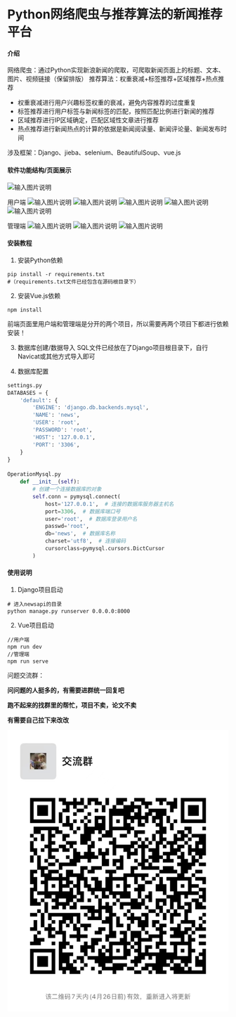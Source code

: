 # Python网络爬虫与推荐算法的新闻推荐平台

#### 介绍
网络爬虫：通过Python实现新浪新闻的爬取，可爬取新闻页面上的标题、文本、图片、视频链接（保留排版）
推荐算法：权重衰减+标签推荐+区域推荐+热点推荐


- 权重衰减进行用户兴趣标签权重的衰减，避免内容推荐的过度重复
- 标签推荐进行用户标签与新闻标签的匹配，按照匹配比例进行新闻的推荐
- 区域推荐进行IP区域确定，匹配区域性文章进行推荐
- 热点推荐进行新闻热点的计算的依据是新闻阅读量、新闻评论量、新闻发布时间



涉及框架：Django、jieba、selenium、BeautifulSoup、vue.js

#### 软件功能结构/页面展示
![输入图片说明](https://images.gitee.com/uploads/images/2021/0521/115103_525fc802_5294263.png "功能结构图.png")

用户端
![![输入图片说明](https://images.gitee.com/uploads/images/2021/0522/093008_a4c54509_5294263.png "3.png")](https://images.gitee.com/uploads/images/2021/0522/092955_1dc4513b_5294263.png "2.png")
![输入图片说明](https://images.gitee.com/uploads/images/2021/0522/093027_24d2e7c3_5294263.png "5.png")
![输入图片说明](https://images.gitee.com/uploads/images/2021/0522/093042_c6e24eb2_5294263.png "7.png")
![输入图片说明](https://images.gitee.com/uploads/images/2021/0522/093054_fdab818a_5294263.png "Snipaste_2021-05-16_15-06-00.png")
![输入图片说明](https://images.gitee.com/uploads/images/2021/0522/093138_c168ffdb_5294263.png "Snipaste_2021-05-16_15-06-58.png")


管理端
![输入图片说明](https://images.gitee.com/uploads/images/2021/0522/093157_d790df42_5294263.png "Snipaste_2021-05-16_15-07-21.png")
![输入图片说明](https://images.gitee.com/uploads/images/2021/0522/093233_2d55078f_5294263.png "Snipaste_2021-05-16_15-07-35.png")
![输入图片说明](https://images.gitee.com/uploads/images/2021/0522/093242_17a7d49a_5294263.png "Snipaste_2021-05-16_15-07-47.png")

#### 安装教程

1.  安装Python依赖

```
pip install -r requirements.txt
#（requirements.txt文件已经包含在源码根目录下）
```

2.  安装Vue.js依赖

```
npm install
```
前端页面里用户端和管理端是分开的两个项目，所以需要再两个项目下都进行依赖安装！

3.  数据库创建/数据导入
SQL文件已经放在了Django项目根目录下，自行Navicat或其他方式导入即可

4.  数据库配置

```python
settings.py
DATABASES = {
    'default': {
        'ENGINE': 'django.db.backends.mysql',
        'NAME': 'news',
        'USER': 'root',
        'PASSWORD': 'root',
        'HOST': '127.0.0.1',
        'PORT': '3306',
    }
}

OperationMysql.py
    def __init__(self):
        # 创建一个连接数据库的对象
        self.conn = pymysql.connect(
            host='127.0.0.1',  # 连接的数据库服务器主机名
            port=3306,  # 数据库端口号
            user='root',  # 数据库登录用户名
            passwd='root',
            db='news',  # 数据库名称
            charset='utf8',  # 连接编码
            cursorclass=pymysql.cursors.DictCursor
        )
```


#### 使用说明

1.  Django项目启动

```
# 进入newsapi的目录
python manage.py runserver 0.0.0.0:8000
```

2.  Vue项目启动


```
//用户端
npm run dev 
//管理端
npm run serve
```

问题交流群：

**问问题的人挺多的，有需要进群统一回复吧**

**跑不起来的找群里的帮忙，项目不卖，论文不卖**

**有需要自己拉下来改改**

![1650355909174](.\e5d6aea9860bb22366283d26fb2eaff.jpg)